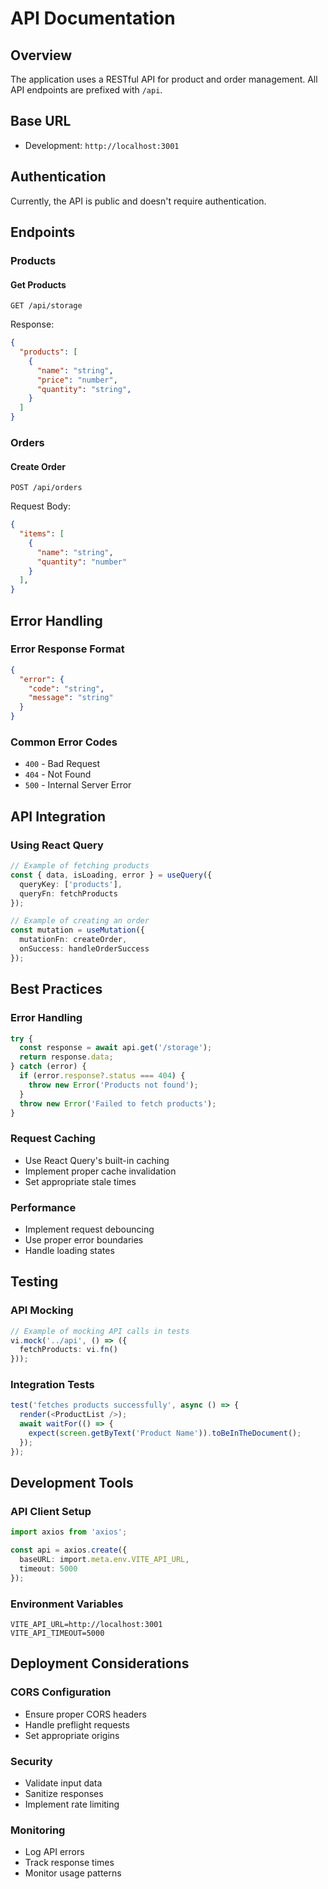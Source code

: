 # API Documentation

## Overview
The application uses a RESTful API for product and order management. All API endpoints are prefixed with `/api`.

## Base URL
- Development: `http://localhost:3001`

## Authentication
Currently, the API is public and doesn't require authentication.

## Endpoints

### Products

#### Get Products
```http
GET /api/storage
```

Response:
```json
{
  "products": [
    {
      "name": "string",
      "price": "number",
      "quantity": "string",
    }
  ]
}
```

### Orders

#### Create Order
```http
POST /api/orders
```

Request Body:
```json
{
  "items": [
    {
      "name": "string",
      "quantity": "number"
    }
  ],
}
```

## Error Handling

### Error Response Format
```json
{
  "error": {
    "code": "string",
    "message": "string"
  }
}
```

### Common Error Codes
- `400` - Bad Request
- `404` - Not Found
- `500` - Internal Server Error


## API Integration

### Using React Query
```typescript
// Example of fetching products
const { data, isLoading, error } = useQuery({
  queryKey: ['products'],
  queryFn: fetchProducts
});

// Example of creating an order
const mutation = useMutation({
  mutationFn: createOrder,
  onSuccess: handleOrderSuccess
});
```

## Best Practices

### Error Handling
```typescript
try {
  const response = await api.get('/storage');
  return response.data;
} catch (error) {
  if (error.response?.status === 404) {
    throw new Error('Products not found');
  }
  throw new Error('Failed to fetch products');
}
```

### Request Caching
- Use React Query's built-in caching
- Implement proper cache invalidation
- Set appropriate stale times

### Performance
- Implement request debouncing
- Use proper error boundaries
- Handle loading states

## Testing

### API Mocking
```typescript
// Example of mocking API calls in tests
vi.mock('../api', () => ({
  fetchProducts: vi.fn()
}));
```

### Integration Tests
```typescript
test('fetches products successfully', async () => {
  render(<ProductList />);
  await waitFor(() => {
    expect(screen.getByText('Product Name')).toBeInTheDocument();
  });
});
```

## Development Tools

### API Client Setup
```typescript
import axios from 'axios';

const api = axios.create({
  baseURL: import.meta.env.VITE_API_URL,
  timeout: 5000
});
```

### Environment Variables
```env
VITE_API_URL=http://localhost:3001
VITE_API_TIMEOUT=5000
```

## Deployment Considerations

### CORS Configuration
- Ensure proper CORS headers
- Handle preflight requests
- Set appropriate origins

### Security
- Validate input data
- Sanitize responses
- Implement rate limiting

### Monitoring
- Log API errors
- Track response times
- Monitor usage patterns 